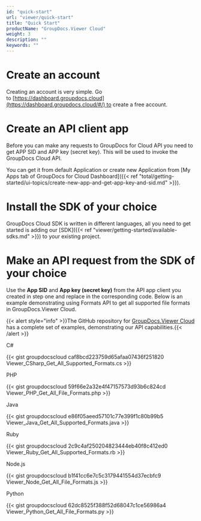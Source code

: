 ```yaml
---
id: "quick-start"
url: "viewer/quick-start"
title: "Quick Start"
productName: "GroupDocs.Viewer Cloud"
weight: 3
description: ""
keywords: ""
---
```







# Create an account #

Creating an account is very simple. Go to [https://dashboard.groupdocs.cloud](https://dashboard.groupdocs.cloud/#/) to create a free account. 

# Create an API client app #

Before you can make any requests to GroupDocs for Cloud API you need to get APP SID and APP key (secret key). This will be used to invoke the GroupDocs Cloud API. 

You can get it from default Application or create new Application from [My Apps tab of GroupDocs for Cloud Dashboard]({{< ref "total/getting-started/ui-topics/create-new-app-and-get-app-key-and-sid.md" >}}).

# Install the SDK of your choice #

GroupDocs Cloud SDK is written in different languages, all you need to get started is adding our [SDK]({{< ref "viewer/getting-started/available-sdks.md" >}}) to your existing project.

# Make an API request from the SDK of your choice #

Use the **App SID** and **App key (secret key)** from the API app client you created in step one and replace in the corresponding code. Below is an example demonstrating using Formats API to get all supported file formats in GroupDocs.Viewer Cloud.

{{< alert style="info" >}}The GitHub repository for [GroupDocs.Viewer Cloud](https://github.com/groupdocs-viewer-cloud) has a complete set of examples, demonstrating our API capabilities.{{< /alert >}}



 C#




{{< gist groupdocscloud caf8bcd223759d65afaa07436f251820 Viewer_CSharp_Get_All_Supported_Formats.cs >}}







 PHP




{{< gist groupdocscloud 59f66e2a32e4f47157573d93b6c824cd Viewer_PHP_Get_All_File_Formats.php >}}







 Java




{{< gist groupdocscloud e86f05aeed57101c77e399f1c80b99b5 Viewer_Java_Get_All_Supported_Formats.java >}}







 Ruby




{{< gist groupdocscloud 2c9c4af250204823444eb40f8c412ed0 Viewer_Ruby_Get_All_Supported_Formats.rb >}}







 Node.js




{{< gist groupdocscloud b1f41cc6e7c5c3179441554d37ecbfc9 Viewer_Node_Get_All_File_Formats.js >}}







 Python




{{< gist groupdocscloud 62dc8525f388f52d68047c1ce56986a4 Viewer_Python_Get_All_File_Formats.py >}}







